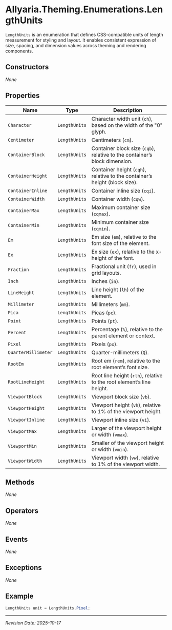 ﻿# Allyaria.Theming.Enumerations.LengthUnits

`LengthUnits` is an enumeration that defines CSS-compatible units of length measurement for styling and layout. It
enables consistent expression of size, spacing, and dimension values across theming and rendering components.

## Constructors

*None*

## Properties

| Name                | Type          | Description                                                                |
|---------------------|---------------|----------------------------------------------------------------------------|
| `Character`         | `LengthUnits` | Character width unit (`ch`), based on the width of the "0" glyph.          |
| `Centimeter`        | `LengthUnits` | Centimeters (`cm`).                                                        |
| `ContainerBlock`    | `LengthUnits` | Container block size (`cqb`), relative to the container’s block dimension. |
| `ContainerHeight`   | `LengthUnits` | Container height (`cqh`), relative to the container’s height (block size). |
| `ContainerInline`   | `LengthUnits` | Container inline size (`cqi`).                                             |
| `ContainerWidth`    | `LengthUnits` | Container width (`cqw`).                                                   |
| `ContainerMax`      | `LengthUnits` | Maximum container size (`cqmax`).                                          |
| `ContainerMin`      | `LengthUnits` | Minimum container size (`cqmin`).                                          |
| `Em`                | `LengthUnits` | Em size (`em`), relative to the font size of the element.                  |
| `Ex`                | `LengthUnits` | Ex size (`ex`), relative to the x-height of the font.                      |
| `Fraction`          | `LengthUnits` | Fractional unit (`fr`), used in grid layouts.                              |
| `Inch`              | `LengthUnits` | Inches (`in`).                                                             |
| `LineHeight`        | `LengthUnits` | Line height (`lh`) of the element.                                         |
| `Millimeter`        | `LengthUnits` | Millimeters (`mm`).                                                        |
| `Pica`              | `LengthUnits` | Picas (`pc`).                                                              |
| `Point`             | `LengthUnits` | Points (`pt`).                                                             |
| `Percent`           | `LengthUnits` | Percentage (`%`), relative to the parent element or context.               |
| `Pixel`             | `LengthUnits` | Pixels (`px`).                                                             |
| `QuarterMillimeter` | `LengthUnits` | Quarter-millimeters (`Q`).                                                 |
| `RootEm`            | `LengthUnits` | Root em (`rem`), relative to the root element’s font size.                 |
| `RootLineHeight`    | `LengthUnits` | Root line height (`rlh`), relative to the root element’s line height.      |
| `ViewportBlock`     | `LengthUnits` | Viewport block size (`vb`).                                                |
| `ViewportHeight`    | `LengthUnits` | Viewport height (`vh`), relative to 1% of the viewport height.             |
| `ViewportInline`    | `LengthUnits` | Viewport inline size (`vi`).                                               |
| `ViewportMax`       | `LengthUnits` | Larger of the viewport height or width (`vmax`).                           |
| `ViewportMin`       | `LengthUnits` | Smaller of the viewport height or width (`vmin`).                          |
| `ViewportWidth`     | `LengthUnits` | Viewport width (`vw`), relative to 1% of the viewport width.               |

## Methods

*None*

## Operators

*None*

## Events

*None*

## Exceptions

*None*

## Example

```csharp
LengthUnits unit = LengthUnits.Pixel;
```

---

*Revision Date: 2025-10-17*
